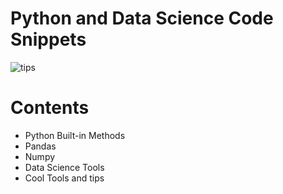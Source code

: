 # Python and Data Science Code Snippets
![tips](https://user-images.githubusercontent.com/40689141/127731048-6ef70c1f-942d-40e6-9ae9-84ca5aa2f8f0.png)



# Contents
- Python Built-in Methods
- Pandas
- Numpy
- Data Science Tools
- Cool Tools and tips
